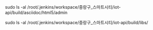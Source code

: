 sudo ls -al /root/.jenkins/workspace/중랑구_스마트시티/iot-api/build/asciidoc/html5/admin

sudo ls -al /root/.jenkins/workspace/중랑구_스마트시티/iot-api/build/libs/

